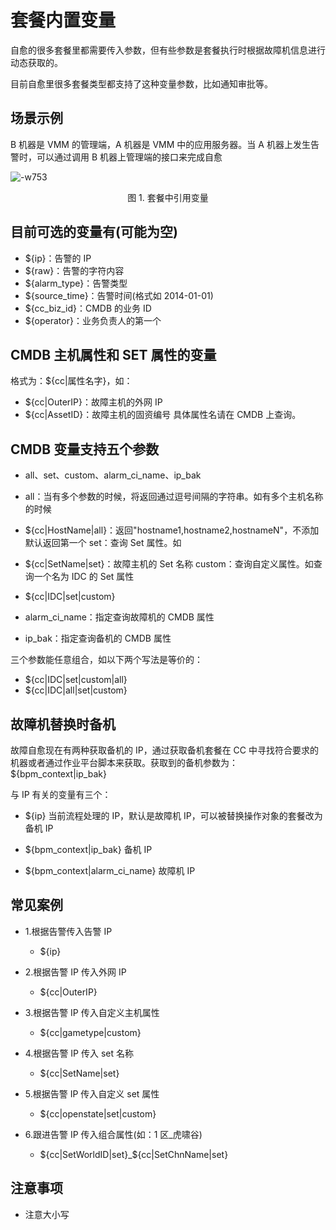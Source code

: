 # 套餐内置变量

自愈的很多套餐里都需要传入参数，但有些参数是套餐执行时根据故障机信息进行动态获取的。

目前自愈里很多套餐类型都支持了这种变量参数，比如通知审批等。

## 场景示例

B 机器是 VMM 的管理端，A 机器是 VMM 中的应用服务器。当 A 机器上发生告警时，可以通过调用 B 机器上管理端的接口来完成自愈

![-w753](../assets/15361199878029.jpg)
<center>图 1. 套餐中引用变量</center>

## 目前可选的变量有(可能为空)

- ${ip}：告警的 IP
- ${raw}：告警的字符内容
- ${alarm_type}：告警类型
- ${source_time}：告警时间(格式如 2014-01-01)
- ${cc_biz_id}：CMDB 的业务 ID
- ${operator}：业务负责人的第一个

## CMDB 主机属性和 SET 属性的变量

格式为：${cc|属性名字}，如：

- ${cc|OuterIP}：故障主机的外网 IP
- ${cc|AssetID}：故障主机的固资编号
具体属性名请在 CMDB 上查询。

## CMDB 变量支持五个参数

- all、set、custom、alarm_ci_name、ip_bak

- all：当有多个参数的时候，将返回通过逗号间隔的字符串。如有多个主机名称的时候

- ${cc|HostName|all}：返回"hostname1,hostname2,hostnameN"，不添加默认返回第一个
set：查询 Set 属性。如

- ${cc|SetName|set}：故障主机的 Set 名称
custom：查询自定义属性。如查询一个名为 IDC 的 Set 属性

- ${cc|IDC|set|custom}

- alarm_ci_name：指定查询故障机的 CMDB 属性

- ip_bak：指定查询备机的 CMDB 属性

三个参数能任意组合，如以下两个写法是等价的：

- ${cc|IDC|set|custom|all}
- ${cc|IDC|all|set|custom}

## 故障机替换时备机

故障自愈现在有两种获取备机的 IP，通过获取备机套餐在 CC 中寻找符合要求的机器或者通过作业平台脚本来获取。获取到的备机参数为：${bpm_context|ip_bak}

与 IP 有关的变量有三个：

- ${ip} 当前流程处理的 IP，默认是故障机 IP，可以被替换操作对象的套餐改为备机 IP

- ${bpm_context|ip_bak} 备机 IP

- ${bpm_context|alarm_ci_name} 故障机 IP

## 常见案例

- 1.根据告警传入告警 IP

    - ${ip}

- 2.根据告警 IP 传入外网 IP

    - ${cc|OuterIP}

- 3.根据告警 IP 传入自定义主机属性

    - ${cc|gametype|custom}

- 4.根据告警 IP 传入 set 名称

    - ${cc|SetName|set}

- 5.根据告警 IP 传入自定义 set 属性

    - ${cc|openstate|set|custom}

- 6.跟进告警 IP 传入组合属性(如：1 区_虎啸谷)

    - ${cc|SetWorldID|set}_\${cc|SetChnName|set}

## 注意事项

- 注意大小写
